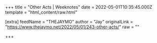 
+++
title = "Other Acts | Weeknotes"
date = 2022-05-01T10:35:45.000Z
template = "html_content/raw.html"

[extra]
feedName = "THEJAYMO"
author = "Jay"
originalLink = "https://www.thejaymo.net/2022/05/01/243-other-acts/"
raw = ""

+++

